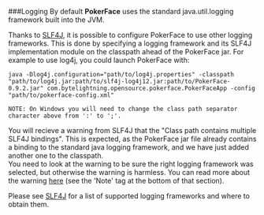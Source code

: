 ###Logging
By default **PokerFace** uses the standard java.util.logging framework built into the JVM.

Thanks to [SLF4J](http://www.slf4j.org), it is possible to configure PokerFace to use other logging frameworks.  This is done by specifying a logging framework and its SLF4J implementation module on the classpath ahead of the PokerFace jar.  For example to use log4j, you could launch PokerFace with:

```
java -Dlog4j.configuration="path/to/log4j.properties" -classpath "path/to/log4j.jar:path/to/slf4j-log4j12.jar:path/to/PokerFace-0.9.2.jar" com.bytelightning.opensource.pokerface.PokerFaceApp -config "path/to/pokerface-config.xml"

NOTE: On Windows you will need to change the class path separator character above from ':' to ';'.
```

You will recieve a warning from SLF4J that the "Class path contains multiple SLF4J bindings".  This is expected, as the PokerFace jar file already contains a binding to the standard java logging framework, and we have just added another one to the classpath.  
You need to look at the warning to be sure the right logging framework was selected, but otherwise the warning is harmless.  You can read more about the warning [here](http://www.slf4j.org/codes.html#multiple_bindings) (see the 'Note' tag at the bottom of that section).

Please see [SLF4J](http://www.slf4j.org) for a list of supported logging frameworks and where to obtain them.
